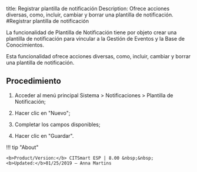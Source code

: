 title: Registrar plantilla de notificación
Description: Ofrece acciones diversas, como, incluir, cambiar y borrar una plantilla de notificación.
#Registrar plantilla de notificación


La funcionalidad de Plantilla de Notificación tiene por objeto crear una
plantilla de notificación para vincular a la Gestión de Eventos y la Base de
Conocimientos.

Esta funcionalidad ofrece acciones diversas, como, incluir, cambiar y borrar una
plantilla de notificación.

Procedimiento
-----------------

1.  Acceder al menú principal Sistema \> Notificaciones \> Plantilla de
    Notificación;

2.  Hacer clic en "Nuevo";

3.  Completar los campos disponibles;

4.  Hacer clic en "Guardar".

!!! tip "About"

    <b>Product/Version:</b> CITSmart ESP | 8.00 &nbsp;&nbsp;
    <b>Updated:</b>01/25/2019 – Anna Martins

